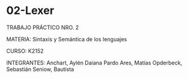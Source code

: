 # 02-Lexer

TRABAJO PRÁCTICO NRO. 2

MATERIA: Sintaxis y Semántica de los lenguajes

CURSO: K2152

INTEGRANTES: 
Anchart, Aylén Daiana
Pardo Ares, Matías
Opderbeck, Sebastián
Seniow, Bautista

